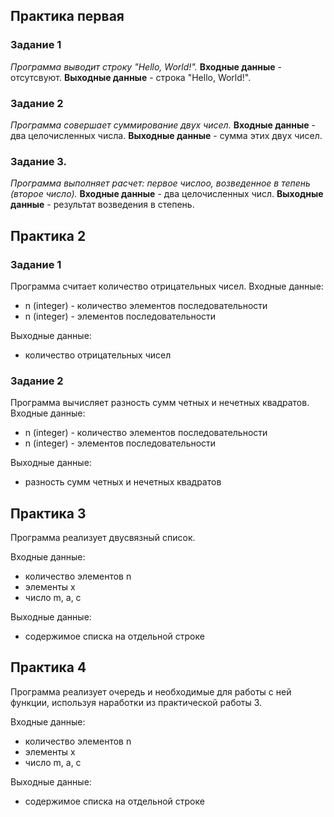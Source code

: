 ## Практика первая
### Задание 1
*Программа выводит строку "Hello, World!".*
**Входные данные** - отсутсвуют.
**Выходные данные** - строка "Hello, World!".

### Задание 2
*Программа совершает суммирование двух чисел.*
**Входные данные** - два целочисленных числа.
**Выходные данные** - сумма этих двух чисел.

### Задание 3.
*Программа выполняет расчет: первое числоо, возведенное в тепень (второе число).*
**Входные данные** - два целочисленных числ.
**Выходные данные** - результат возведения в степень.

## Практика 2

### Задание 1

Программа считает количество отрицательных чисел.
Входные данные:
* n (integer) - количество элементов последовательности
* n (integer) - элементов последовательности

Выходные данные:
* количество отрицательных чисел

### Задание 2

Программа вычисляет разность сумм четных и нечетных квадратов.
Входные данные:
* n (integer) - количество элементов последовательности
* n (integer) - элементов последовательности

Выходные данные:
* разность сумм четных и нечетных квадратов

## Практика 3

Программа реализует двусвязный список. 

Входные данные: 
* количество элементов n 
* элементы x 
* число m, a, c
 
Выходные данные: 
* содержимое списка на отдельной строке

## Практика 4

Программа реализует очередь и необходимые для работы с ней функции, используя наработки из практической работы 3.
 
Входные данные: 
* количество элементов n 
* элементы x 
* число m, a, c 

Выходные данные: 
* содержимое списка на отдельной строке
